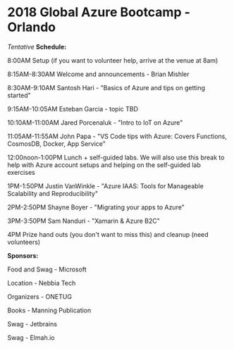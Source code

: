 # 2018 Global Azure Bootcamp - Orlando

*Tentative* **Schedule:**

8:00AM Setup (if you want to volunteer help, arrive at the venue at 8am)

8:15AM-8:30AM Welcome and announcements - Brian Mishler

8:30AM-9:10AM Santosh Hari - "Basics of Azure and tips on getting started"

9:15AM-10:05AM Esteban Garcia - topic TBD

10:10AM-11:00AM Jared Porcenaluk - "Intro to IoT on Azure"

11:05AM-11:55AM John Papa - "VS Code tips with Azure: Covers Functions, CosmosDB, Docker, App Service"

12:00noon-1:00PM Lunch + self-guided labs. We will also use this break to help with Azure account setups and helping on the self-guided lab exercises

1PM-1:50PM Justin VanWinkle - "Azure IAAS: Tools for Manageable Scalability and Reproducibility"

2PM-2:50PM Shayne Boyer - "Migrating your apps to Azure"

3PM-3:50PM Sam Nanduri - "Xamarin & Azure B2C"

4PM Prize hand outs (you don't want to miss this) and cleanup (need volunteers)

**Sponsors:**

Food and Swag - Microsoft

Location - Nebbia Tech

Organizers - ONETUG

Books - Manning Publication

Swag - Jetbrains

Swag - Elmah.io
